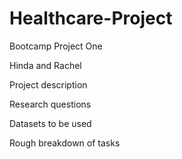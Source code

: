 # Healthcare-Project
Bootcamp Project One

Hinda and Rachel

Project description

Research questions

Datasets to be used

Rough breakdown of tasks
